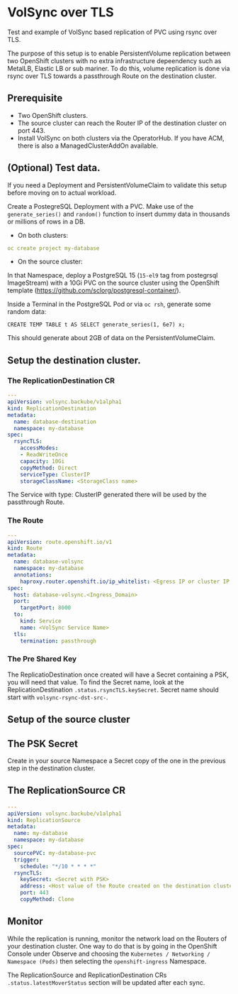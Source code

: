 # VolSync over TLS
Test and example of VolSync based replication of PVC using rsync over TLS.

The purpose of this setup is to enable PersistentVolume replication between two OpenShift clusters with no extra infrastructure depeendency such as MetalLB, Elastic LB or sub mariner.
To do this, volume replication is done via rsync over TLS towards a passthrough Route on the destination cluster.

## Prerequisite 
- Two OpenShift clusters.
- The source cluster can reach the Router IP of the destination cluster on port 443.
- Install VolSync on both clusters via the OperatorHub. If you have ACM, there is also a ManagedClusterAddOn available.

## (Optional) Test data.
If you need a Deployment and PersistentVolumeClaim to validate this setup before moving on to actual workload.

Create a PostegreSQL Deployment with a PVC. Make use of the `generate_series()` and `random()` function to insert dummy data in thousands or millions of rows in a DB.

- On both clusters:
```yaml
oc create project my-database
```

- On the source cluster:

In that Namespace, deploy a PostgreSQL 15 (`15-el9` tag from postegrsql ImageStream) with a 10Gi PVC on the source cluster using the OpenShift template (https://github.com/sclorg/postgresql-container/).

Inside a Terminal in the PostgreSQL Pod or via `oc rsh`, generate some random data:
```shell
CREATE TEMP TABLE t AS SELECT generate_series(1, 6e7) x;
```
This should generate about 2GB of data on the PersistentVolumeClaim.

## Setup the destination cluster.
### The ReplicationDestination CR
```yaml
---
apiVersion: volsync.backube/v1alpha1
kind: ReplicationDestination
metadata:
  name: database-destination
  namespace: my-database
spec:
  rsyncTLS:
    accessModes:
    - ReadWriteOnce
    capacity: 10Gi
    copyMethod: Direct
    serviceType: ClusterIP
    storageClassName: <StorageClass name>
```
The Service with type: ClusterIP generated there will be used by the passthrough Route.

### The Route
```yaml
---
apiVersion: route.openshift.io/v1
kind: Route
metadata:
  name: database-volsync
  namespace: my-database
  annotations:
    haproxy.router.openshift.io/ip_whitelist: <Egress IP or cluster IP range of the source cluster>
spec:
  host: database-volsync.<Ingress_Domain> 
  port:
    targetPort: 8000
  to:
    kind: Service
    name: <VolSync Service Name>
  tls:
    termination: passthrough
```

### The Pre Shared Key
The ReplicatioDestination once created will have a Secret containing a PSK, you will need that value. To find the Secret name, look at the ReplicationDestination `.status.rsyncTLS.keySecret`. Secret name should start with `volsync-rsync-dst-src-`.

## Setup of the source cluster
## The PSK Secret
Create in your source Namespace a Secret copy of the one in the previous step in the destination cluster.
## The ReplicationSource CR
```yaml
---
apiVersion: volsync.backube/v1alpha1
kind: ReplicationSource
metadata:
  name: my-database
  namespace: my-database
spec:
  sourcePVC: my-database-pvc
  trigger:
    schedule: "*/10 * * * *"
  rsyncTLS:
    keySecret: <Secret with PSK>
    address: <Host value of the Route created on the destination cluster>
    port: 443
    copyMethod: Clone    
```

## Monitor
While the replication is running, monitor the network load on the Routers of your destination cluster. One way to do that is by going in the OpenShift Console under Observe and choosing the `Kubernetes / Networking / Namespace (Pods)` then selecting the `openshift-ingress` Namespace.

The ReplicationSource and ReplicationDestination CRs `.status.latestMoverStatus` section will be updated after each sync.
